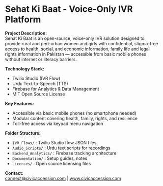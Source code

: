 
# Sehat Ki Baat - Voice-Only IVR Platform

**Project Description:**  
Sehat Ki Baat is an open-source, voice-only IVR solution designed to provide rural and peri-urban women and girls with confidential, stigma-free access to health, social, and economic information, family life and legal rights information in Pakistan — accessible from basic mobile phones without internet or literacy barriers.


**Technology Stack:**  
- Twilio Studio (IVR Flow)
- Urdu Text-to-Speech (TTS)
- Firebase for Analytics & Data Management
- MIT Open Source License

**Key Features:**  
- Accessible via basic mobile phones (no smartphone needed)
- Modular content covering health, family, rights, and resilience
- Toll-free access via keypad menu navigation

**Folder Structure:**  
- `IVR_Flows/` : Twilio Studio flow JSON files
- `Audio_Scripts/` : Urdu text scripts for recordings
- `Backend_Analytics/` : Firebase tracking architecture
- `Documentation/` : Setup guides, notes
- `Licenses/` : Open source licensing files

**Contact:**  
connect@civicaccession.com | www.civicaccession.com
